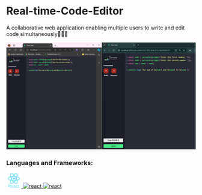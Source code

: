 # Real-time-Code-Editor
A collaborative web application enabling multiple users to write and edit code simultaneously🧑🏻‍💻
<p>
  <img src="https://github.com/Unstoppable-NidhiLPU/My-Real-time-Code-Editor/blob/main/Screenshot%202024-08-27%20011617.png">
</p>

<h3 align="left">Languages and Frameworks:</h3>
<p align="left"> 
<a href="https://reactjs.org/" target="_blank" rel="noreferrer"> <img src="https://raw.githubusercontent.com/devicons/devicon/master/icons/react/react-original-wordmark.svg" alt="react" width="40" height="40"/> </a>
<a href="https://reactjs.org/" target="_blank" rel="noreferrer"> <img src="https://th.bing.com/th/id/OIP.5gf2JQQmWla-GU-WXTrGcgHaE8?rs=1&pid=ImgDetMain" alt="react" width="40" height="40"/> </a>
<a href="https://reactjs.org/" target="_blank" rel="noreferrer"> <img src="https://th.bing.com/th/id/OIP.YMgWZ7EArgGnpIaE4jYAhQAAAA?rs=1&pid=ImgDetMain" alt="react" width="50" height="40"/> </a></p>
